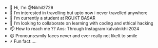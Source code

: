 - 👋 Hi, I’m @Nikhil2729
- 👀 I’m interested in travelling but upto now i never travelled anywhere
- 🌱 I’m currently a student at RGUKT BASAR
- 💞️ I’m looking to collaborate on learning with coding and ethical hacking
- 📫 How to reach me ?? Ans: Through Instagram kalvalnikhil2024
- 😄 Pronouns:smily faces never and ever really not likelt to smile 
- ⚡ Fun fact:....

<!---
Nikhil2729/Nikhil2729 is a ✨ special ✨ repository because its `README.md` (this file) appears on your GitHub profile.
You can click the Preview link to take a look at your changes.
--->
